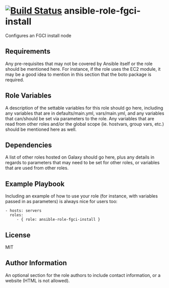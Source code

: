 [![Build Status](https://travis-ci.org/CSC-IT-Center-for-Science/ansible-role-fgci-install.svg)](https://travis-ci.org/CSC-IT-Center-for-Science/ansible-role-fgci-install)
ansible-role-fgci-install
=========

Configures an FGCI install node

Requirements
------------

Any pre-requisites that may not be covered by Ansible itself or the role should be mentioned here. For instance, if the role uses the EC2 module, it may be a good idea to mention in this section that the boto package is required.

Role Variables
--------------

A description of the settable variables for this role should go here, including any variables that are in defaults/main.yml, vars/main.yml, and any variables that can/should be set via parameters to the role. Any variables that are read from other roles and/or the global scope (ie. hostvars, group vars, etc.) should be mentioned here as well.

Dependencies
------------

A list of other roles hosted on Galaxy should go here, plus any details in regards to parameters that may need to be set for other roles, or variables that are used from other roles.

Example Playbook
----------------

Including an example of how to use your role (for instance, with variables passed in as parameters) is always nice for users too:

    - hosts: servers
      roles:
         - { role: ansible-role-fgci-install }

License
-------

MIT

Author Information
------------------

An optional section for the role authors to include contact information, or a website (HTML is not allowed).
